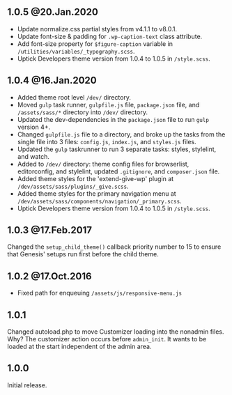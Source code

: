 ## 1.0.5 @20.Jan.2020

- Update normalize.css partial styles from v4.1.1 to v8.0.1.
- Update font-size & padding for `.wp-caption-text` class attribute.
- Add font-size property for `$figure-caption` variable in `/utilities/variables/_typography.scss`.
- Uptick Developers theme version from 1.0.4 to 1.0.5 in `/style.scss`.

## 1.0.4 @16.Jan.2020

- Added theme root level `/dev/` directory.
- Moved `gulp` task runner, `gulpfile.js` file, `package.json` file, and `/assets/sass/*` directory into `/dev/` directory.
- Updated the dev-dependencies in the `package.json` file to run `gulp` version 4+.
- Changed `gulpfile.js` file to a directory, and broke up the tasks from the single file into 3 files: `config.js`, `index.js`, and `styles.js` files. 
- Updated the `gulp` taskrunner to run 3 separate tasks: styles, stylelint, and watch. 
- Added to `/dev/` directory: theme config files for browserlist, editorconfig, and stylelint, updated `.gitignore`, and `composer.json` file. 
- Added theme styles for the 'extend-give-wp' plugin at `/dev/assets/sass/plugins/_give.scss`.
- Added theme styles for the primary navigation menu at `/dev/assets/sass/components/navigation/_primary.scss`.
- Uptick Developers theme version from 1.0.4 to 1.0.5 in `/style.scss`.

## 1.0.3 @17.Feb.2017

Changed the `setup_child_theme()` callback priority number to 15 to ensure that Genesis' setups run first before the child theme.

## 1.0.2 @17.Oct.2016

- Fixed path for enqueuing `/assets/js/responsive-menu.js`

## 1.0.1

Changed autoload.php to move Customizer loading into the nonadmin files.  Why?  The customizer action occurs before `admin_init`.  It wants to be loaded at the start independent of the admin area.

## 1.0.0

Initial release.